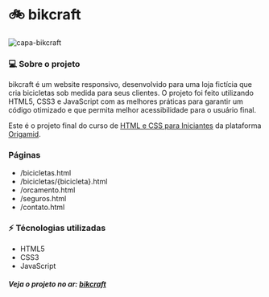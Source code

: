 # 🚲 bikcraft

![capa-bikcraft](https://github.com/pablohenrique-dev/bikcraft/assets/118746037/98bf097b-e646-49ee-be18-f36782c2f566)

### 💻 Sobre o projeto

bikcraft é um website responsivo, desenvolvido para uma loja fictícia que cria bicicletas sob medida para seus clientes. O projeto foi feito utilizando HTML5, CSS3 e JavaScript com as melhores práticas para garantir um código otimizado e que permita melhor acessibilidade para o usuário final. 

Este é o projeto final do curso de [HTML e CSS para Iniciantes](https://www.origamid.com/curso/html-e-css-para-iniciantes/) da plataforma [Origamid](https://www.origamid.com/).   

### Páginas

* /bicicletas.html
* /bicicletas/{bicicleta}.html
* /orcamento.html
* /seguros.html
* /contato.html

### ⚡ Técnologias utilizadas

* HTML5
* CSS3
* JavaScript

##### Veja o projeto no ar: [bikcraft](https://pablohenrique-dev.github.io/bikcraft)
